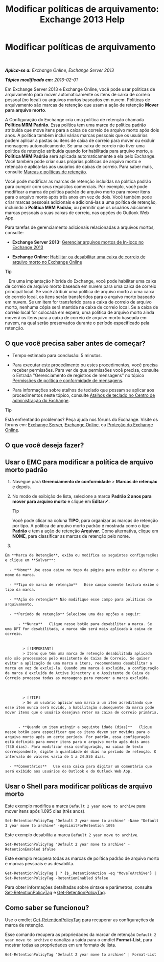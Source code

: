 ﻿---
title: 'Modificar políticas de arquivamento: Exchange 2013 Help'
TOCTitle: Modificar políticas de arquivamento
ms:assetid: 1e3002c2-801a-43ea-ae00-52ab34d76b9c
ms:mtpsurl: https://technet.microsoft.com/pt-br/library/Hh529919(v=EXCHG.150)
ms:contentKeyID: 50485086
ms.date: 05/22/2018
mtps_version: v=EXCHG.150
ms.translationtype: MT
---

# Modificar políticas de arquivamento

 

_**Aplica-se a:** Exchange Online, Exchange Server 2013_

_**Tópico modificado em:** 2016-02-01_

Em Exchange Server 2013 e Exchange Online, você pode usar políticas de arquivamento para mover automaticamente os itens de caixa de correio pessoal (no local) ou arquivos mortos baseados em nuvem. Políticas de arquivamento são marcas de retenção que usam a ação de retenção **Mover para arquivo morto**.

A Configuração do Exchange cria uma política de retenção chamada **Política MRM Padrão**. Essa política tem uma marca de política padrão atribuída que move itens para a caixa de correio de arquivo morto após dois anos. A política também inclui várias marcas pessoais que os usuários podem aplicar a pastas ou itens de caixa de correio para mover ou excluir mensagens automaticamente. Se uma caixa de correio não tiver uma política de retenção atribuída quando for habilitada para arquivo morto, a **Política MRM Padrão** será aplicada automaticamente a ela pelo Exchange. Você também pode criar suas próprias políticas de arquivo morto e retenção e aplicá-las aos usuários de caixas de correio. Para saber mais, consulte [Marcas e políticas de retenção](retention-tags-and-retention-policies-exchange-2013-help.md).

Você pode modificar as marcas de retenção incluídas na política padrão para cumprir com seus requisitos comerciais. Por exemplo, você pode modificar a marca de política padrão de arquivo morto para mover itens para o arquivo morto após três anos em vez de dois. Você também pode criar marcas pessoais adicionais e adicioná-las a uma política de retenção, incluindo a **Política MRM Padrão**, ou permitir que os usuários adicionem marcas pessoais a suas caixas de correio, nas opções do Outlook Web App.

Para tarefas de gerenciamento adicionais relacionadas a arquivos mortos, consulte:

  - **Exchange Server 2013:**  [Gerenciar arquivos mortos de In-loco no Exchange 2013](manage-in-place-archives-in-exchange-2013-exchange-2013-help.md)

  - **Exchange Online:**  [Habilitar ou desabilitar uma caixa de correio de arquivo morto no Exchange Online](https://technet.microsoft.com/pt-br/library/jj984357\(v=exchg.150\))


> [!TIP]
> &nbsp;&nbsp;&nbsp;Em uma implantação híbrida do Exchange, você pode habilitar uma caixa de correio de arquivo morto baseada em nuvem para uma caixa de correio principal local. Se você atribuir uma política de arquivo morto a uma caixa de correio local, os itens serão transferidos para o arquivo morto baseado em nuvem. Se um item for transferido para a caixa de correio de arquivo morto, nenhuma cópia será mantida na caixa de correio local. Se a caixa de correio local for colocada em espera, uma política de arquivo morto ainda moverá os itens para a caixa de correio de arquivo morto baseada em nuvem, na qual serão preservados durante o período especificado pela retenção.



## O que você precisa saber antes de começar?

  - Tempo estimado para conclusão: 5 minutos.

  - Para executar este procedimento ou estes procedimentos, você precisa receber permissões. Para ver de que permissões você precisa, consulte o Entrada "Gerenciamento de registros de mensagens" no tópico [Permissões de política e conformidade de mensagens](messaging-policy-and-compliance-permissions-exchange-2013-help.md).

  - Para informações sobre atalhos de teclado que possam se aplicar aos procedimentos neste tópico, consulte [Atalhos de teclado no Centro de administração do Exchange](keyboard-shortcuts-in-the-exchange-admin-center-exchange-online-protection-help.md).


> [!TIP]
> Está enfrentando problemas? Peça ajuda nos fóruns do Exchange. Visite os fóruns em: <A href="https://go.microsoft.com/fwlink/p/?linkid=60612">Exchange Server</A>, <A href="https://go.microsoft.com/fwlink/p/?linkid=267542">Exchange Online</A>, ou <A href="https://go.microsoft.com/fwlink/p/?linkid=285351">Proteção do Exchange Online</A>.



## O que você deseja fazer?

## Usar o EMC para modificar a política de arquivo morto padrão

1.  Navegue para **Gerenciamento de conformidade** \> **Marcas de retenção** e depois.

2.  No modo de exibição de lista, selecione a marca **Padrão 2 anos para mover para arquivo morto** e clique em **Editar**![Ícone de edição](images/JJ218640.6f53ccb2-1f13-4c02-bea0-30690e6ea71d(EXCHG.150).gif "Ícone de edição").
    

    > [!TIP]
    > Você pode clicar na coluna <STRONG>TIPO</STRONG>, para organizar as marcas de retenção por tipo. A política de arquivo morto padrão é mostrada como o tipo <STRONG>Padrão</STRONG> e tem a ação de retenção <STRONG>Arquivar</STRONG>. Como alternativa, clique em <STRONG>NOME</STRONG>, para classificar as marcas de retenção pelo nome.



3.  
    
    Em **Marca de Retenção**, exiba ou modifica as seguintes configurações e clique em **Salvar**:
    
      - **Nome** Use essa caixa no topo da página para exibir ou alterar o nome da marca.
    
      - **Tipo de marca de retenção**   Esse campo somente leitura exibe o tipo da marca.
    
      - **Ação de retenção** Não modifique esse campo para políticas de arquivamento.
    
      - **Período de retenção** Selecione uma das opções a seguir:
        
          - **Nunca**   Clique nesse botão para desabilitar a marca. Se uma DPT for desabilitada, a marca não será mais aplicada à caixa de correio.
            

            > [!IMPORTANT]
            > Itens que têm uma marca de retenção desabilitada aplicada não são processados pelo Assistente de Caixa de Correio. Se quiser evitar a aplicação de uma marca a itens, recomendamos desabilitar a marca em vez de exclui-la. Quando uma marca é excluída, a configuração da marca é excluída do Active Directory e o Assistente de Caixa de Correio processa todas as mensagens para remover a marca excluída.

            

            > [!TIP]
            > Se um usuário aplicar uma marca a um item acreditando que esse item nunca será movido, a habilitação subsequente da marca pode mover itens que o usuário desejava reter na caixa de correio primária.

        
          - **Quando um item atingir a seguinte idade (dias)**   Clique nesse botão para especificar que os itens devem ser movidos para o arquivo morto após um certo período. Por padrão, essa configuração está definida para mover itens para o arquivo morto após dois anos (730 dias). Para modificar essa configuração, na caixa de texto correspondente, digite a quantidade de dias no período de retenção. O intervalo de valores varia de 1 a 24.855 dias.
    
      - **Comentários**   Use essa caixa para digitar um comentário que será exibido aos usuários do Outlook e do Outlook Web App.

## Usar o Shell para modificar políticas de arquivo morto

Este exemplo modifica a marca `Default 2 year move to archive` para mover itens após 1.095 dias (três anos).

    Set-RetentionPolicyTag "Default 2 year move to archive" -Name "Default 3 year move to archive" -AgeLimitForRetention 1095

Este exemplo desabilita a marca `Default 2 year move to archive`.

    Set-RetentionPolicyTag "Default 2 year move to archive" -RetentionEnabled $false

Este exemplo recupera todas as marcas de política padrão de arquivo morto e marcas pessoais e as desabilita.

    Get-RetentionPolicyTag | ? {$_.RetentionAction -eq "MoveToArchive"} | Set-RetentionPolicyTag -RetentionEnabled $false

Para obter informações detalhadas sobre sintaxe e parâmetros, consulte [Set-RetentionPolicyTag](https://technet.microsoft.com/pt-br/library/dd298042\(v=exchg.150\)) e [Get-RetentionPolicyTag](https://technet.microsoft.com/pt-br/library/dd298009\(v=exchg.150\)).

## Como saber se funcionou?

Use o cmdlet [Get-RetentionPolicyTag](https://technet.microsoft.com/pt-br/library/dd298009\(v=exchg.150\)) para recuperar as configurações da marca de retenção.

Esse comando recupera as propriedades da marcar de retenção `Default 2 year move to archive` e canaliza a saída para o cmdlet **Format-List**, para mostrar todas as propriedades em um formato de lista.

    Get-RetentionPolicyTag "Default 2 year move to archive" | Format-List

